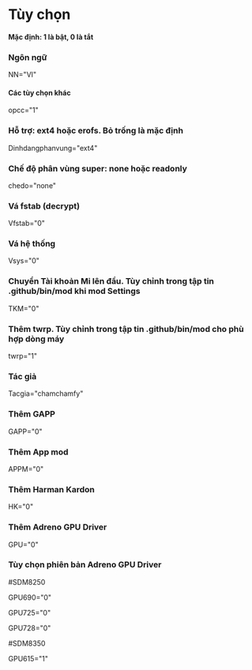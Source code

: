 # Tùy chọn
#### Mặc định: 1 là bật, 0 là tắt

### Ngôn ngữ
NN="VI"

#### Các tùy chọn khác
opcc="1"

### Hỗ trợ: ext4 hoặc erofs. Bỏ trống là mặc định
Dinhdangphanvung="ext4"

### Chế độ phân vùng super: none hoặc readonly
chedo="none"

### Vá fstab (decrypt)
Vfstab="0"

### Vá hệ thống
Vsys="0"

### Chuyển Tài khoản Mi lên đầu. Tùy chỉnh trong tập tin .github/bin/mod khi mod Settings
TKM="0"

### Thêm twrp. Tùy chỉnh trong tập tin .github/bin/mod cho phù hợp dòng máy
twrp="1"

### Tác giả
Tacgia="chamchamfy"

### Thêm GAPP
GAPP="0"

### Thêm App mod
APPM="0"

### Thêm Harman Kardon
HK="0"

### Thêm Adreno GPU Driver
GPU="0"

### Tùy chọn phiên bản Adreno GPU Driver
#SDM8250

GPU690="0"

GPU725="0"

GPU728="0"

#SDM8350

GPU615="1"


